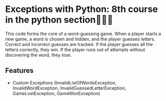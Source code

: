 # Exceptions with Python: 8th course in the python section🙏✅✅

This code forms the core of a word-guessing game. When a player starts a new 
game, a word is chosen and hidden, and the player guesses letters. Correct and incorrect guesses are tracked. 
If the player guesses all the letters correctly, they win. If the player runs out of attempts without discovering 
the word, they lose.

## Features
- Custom Exceptions (InvalidListOfWordsException, InvalidWordException, InvalidGuessedLetterException, GameLostException, GameWonException)
